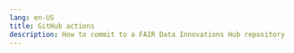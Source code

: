 ```yaml
---
lang: en-US
title: GitHub actions
description: How to commit to a FAIR Data Innovations Hub repository
---
```

